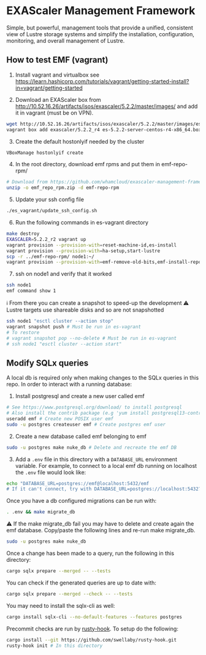 # EXAScaler Management Framework

Simple, but powerful, management tools that provide a unified, consistent view of Lustre storage systems and simplify the installation, configuration, monitoring, and overall management of Lustre.

## How to test EMF (vagrant)
1. Install vagrant and virtualbox
see https://learn.hashicorp.com/tutorials/vagrant/getting-started-install?in=vagrant/getting-started

2. Download an EXAScaler box from http://10.52.16.26/artifacts/isos/exascaler/5.2.2/master/images/ and add it in vagrant (must be on VPN).
```sh
wget http://10.52.16.26/artifacts/isos/exascaler/5.2.2/master/images/es-5.2.2-server-centos-r4-x86_64.box && \
vagrant box add exascaler/5.2.2_r4 es-5.2.2-server-centos-r4-x86_64.box
```

3. Create the default hostonlyif needed by the cluster
```sh
VBoxManage hostonlyif create
```

4. In the root directory, download emf rpms and put them in emf-repo-rpm/
```sh
# Download from https://github.com/whamcloud/exascaler-management-framework/releases/download/untagged-24ffe7bfe19fb4baa13f/emf_repo_rpm.zip
unzip -o emf_repo_rpm.zip -d emf-repo-rpm
```

5. Update your ssh config file
```sh
./es_vagrant/update_ssh_config.sh
```

6. Run the following commands in es-vagrant directory
```sh
make destroy 
EXASCALER=5.2.2_r2 vagrant up 
vagrant provision --provision-with=reset-machine-id,es-install
vagrant provision --provision-with=ha-setup,start-lustre 
scp -r ../emf-repo-rpm/ node1:~/ 
vagrant provision --provision-with=emf-remove-old-bits,emf-install-repo,emf-deploy
```

7. ssh on node1 and verify that it worked
```sh
ssh node1
emf command show 1
```

ℹ From there you can create a snapshot to speed-up the development
⚠  Lustre targets use shareable disks and so are not snapshotted
```sh
ssh node1 "esctl cluster --action stop"
vagrant snapshot push # Must be run in es-vagrant
# To restore
# vagrant snapshot pop --no-delete # Must be run in es-vagrant
# ssh node1 "esctl cluster --action start"
```

## Modify SQLx queries

A local db is required only when making changes to the SQLx queries in this repo.
In order to interact with a running database:

1. Install postgresql and create a new user called emf
```sh
# See https://www.postgresql.org/download/ to install postgresql
# Also install the contrib package (e.g 'yum install postgresql13-contrib')
useradd emf # Create new POSIX user emf
sudo -u postgres createuser emf # Create postgres emf user
```
2. Create a new database called emf belonging to emf
```sh
sudo -u postgres make nuke_db # Delete and recreate the emf DB
```

3. Add a `.env` file in this directory with a `DATABASE_URL` environment variable.
For example, to connect to a local emf db running on localhost the `.env` file would look like:

```sh
echo "DATABASE_URL=postgres://emf@localhost:5432/emf
# If it can't connect, try with DATABASE_URL=postgres://localhost:5432?dbname=emf&password=emf&user=emf" > .env
```

Once you have a db configured migrations can be run with:

```sh
. .env && make migrate_db
```

⚠  If the make migrate_db fail you may have to delete and create again the emf database.
Copy/paste the following lines and re-run make migrate_db.
```sh
sudo -u postgres make nuke_db
```

Once a change has been made to a query, run the following in this directory:

```sh
cargo sqlx prepare --merged -- --tests
```

You can check if the generated queries are up to date with:

```sh
cargo sqlx prepare --merged --check -- --tests
```

You may need to install the sqlx-cli as well:

```sh
cargo install sqlx-cli --no-default-features --features postgres
```


Precommit checks are run by [rusty-hook](https://github.com/swellaby/rusty-hook). To setup do the following:

```sh
cargo install --git https://github.com/swellaby/rusty-hook.git
rusty-hook init # In this directory
```
